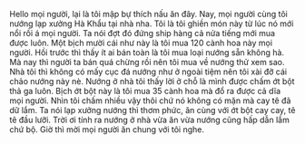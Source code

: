 Hello mọi người, lại là tôi mập bự thích nấu ăn đây. Nay, mọi người cùng tôi nướng lạp xưởng Hà Khẩu tại nhà nha. Tôi là tôi ghiền món này từ lúc nó mới nổi rồi á mọi người. Ta nói đợt đó đứng ship hàng cả nửa tiếng mới mua được luôn. Một bịch mười cái như này là tôi mua 120 cành hoa này mọi người. Hồi trước thì thấy ít ai bán toàn là tôi mua loại nướng sẵn không hà. Mà nay thì người ta bán quá chừng rồi nên tôi mua về nướng thử xem sao. Nhà tôi thì không có mấy cục đá nướng như ở ngoài tiệm nên tôi xài đỡ cái chảo nướng này nè. Nướng ở nhà tôi thấy lời ở chỗ là mình được chấm ớt bột thả ga luôn. Bịch ớt bột này là tôi mua 35 cành hoa mà đổ ra được cả dĩa mọi người. Nhìn tôi chấm nhiều vậy thôi chứ nó không có mặn mà cay tê đã dữ lắm. Ta nói lạp xưởng nướng thì thơm phức, ăn cùng với ớt bột cay cay, tê tê đầu lưỡi. Trời ơi tính ra nướng ở nhà vừa ăn vừa nướng cũng hấp dẫn lắm chứ bộ. Giờ thì mời mọi người ăn chung với tôi nghe.